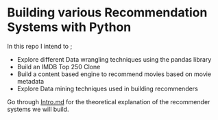 # Building various Recommendation Systems with Python

In this repo I intend to ;

* Explore different Data wrangling techniques using the pandas library
* Build an IMDB Top 250 Clone
* Build a content based engine to recommend movies based on movie metadata
* Explore Data mining techniques used in building recommenders


Go through [Intro.md](https://github.com/CKawara/Recommendation-Systems-with-Python/blob/main/Intro.md) for the theoretical explanation of the recommender systems we will build.
